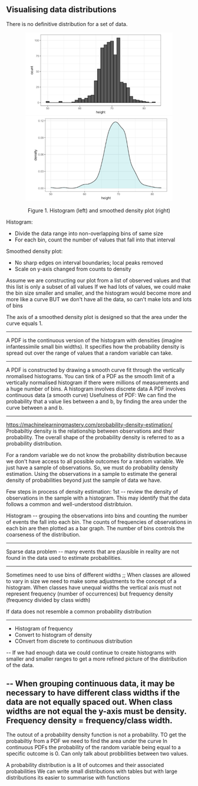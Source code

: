 ## Visualising data distributions

There is no definitive distribution for a set of data.


<p align="center">
  <img src="Figs/Example_histogram.PNG" width="400" />
  <img src="Figs/Example_smoothedhistogram.PNG" width="400"/>
</p>
<p align="center"> Figure 1. Histogram (left) and smoothed density plot (right) <p align="center">

Histogram:
* Divide the data range into non-overlapping bins of same size
* For each bin, count the number of values that fall into that interval

Smoothed density plot:
* No sharp edges on interval boundaries; local peaks removed
* Scale on y-axis changed from counts to density

Assume we are constructing our plot from a list of observed values and that this list is only a subset of all values
If we had lots of values, we could make the bin size smaller and smaller, and the histogram would become more and more like a curve
BUT we don't have all the data, so can't make lots and lots of bins

The axis of a smoothed density plot is designed so that the area under the curve equals 1.

---
A PDF is the continuous version of the histogram with densities (imagine infantessimile small bin widths). It specifies how the probability density is spread out over the range of values that a random variable can take.

----
A PDF is constructed by drawing a smooth curve fit through the vertically nromalised histograms. You can tink of a PDF as the smooth limit of a vertically normalised histogram if there were millions of measurements and a huge number of bins. 
A histogram involves discrete data
A PDF involves continuous data (a smooth curve)
Usefulness of PDF:
We can find the probability that a value lies between a and b, by finding the area under the curve between a and b. 

---
https://machinelearningmastery.com/probability-density-estimation/
Probabiltiy density is the relationship between observations and their probability. 
The overall shape of the probability density is referred to as a probability distribution. 

For a random variable we do not know the probability distribution because we don't have access to all possible outcomes for a random variable. We just have a sample of observations. So, we must do probability density estimation. Using the observations in a sample to estimate the general density of probabilities beyond just the sample of data we have. 

Few steps in process of density estimation:
1st -- review the density of observations in the sample with a histogram. This may identify that the data follows a common and well-understood distribtuion. 

Histogram -- grouping the observations into bins and counting the number of events the fall into each bin. The counts of frequencies of observations in each bin are then plotted as a bar graph. The number of bins controls the coarseness of the distribution. 

---
Sparse data problem -- many events that are plausible in reality are not found in the data used to estimate probabilities.

----
Sometimes need to use bins of different widths ;;
When classes are allowed to vary in size we need to make some adjustments to the concept of a histogram. When classes have unequal widths the vertical axis must not represent frequency (number of occurrences) but frequency density (frequency divided by class width)

If data does not resemble a common probability distribution


---
- Histogram of frequency
- Convert to histogram of density
- COnvert from discrete to continuous distribution


--
If we had enough data we could continue to create histograms with smaller and smaller ranges to get a more refined picture of the distribution of the data.  

--
When grouping continuous data, it may be necessary to have different class widths if the data are not equally spaced out. When class widths are not equal the y-axis must be density.
Frequency density = frequency/class width.
----
The outout of a probability density function is not a probability. 
TO get the probabiltiy from a PDF we need to find the area under the curve
In continuous PDFs the probability of the random variable being equal to a specific outcome is 0. Can only talk about probbilities between two values. 

A probability distribution is a lit of outcomes and their associated probabilities
We can write small distributions with tables but with large distributions its easier to summarise with functions
